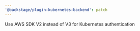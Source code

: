 ```yaml
---
'@backstage/plugin-kubernetes-backend': patch
---
```


Use AWS SDK V2 instead of V3 for Kubernetes authentication
